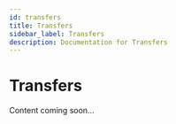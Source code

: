 ```yaml
---
id: transfers
title: Transfers
sidebar_label: Transfers
description: Documentation for Transfers
---
```


# Transfers

Content coming soon...
